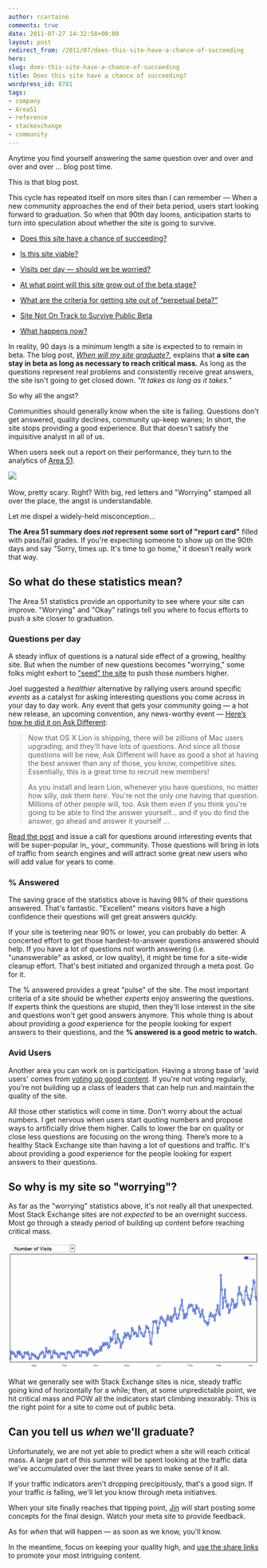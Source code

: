 ```yaml
---
author: rcartaino
comments: true
date: 2011-07-27 14:32:58+00:00
layout: post
redirect_from: /2011/07/does-this-site-have-a-chance-of-succeeding
hero: 
slug: does-this-site-have-a-chance-of-succeeding
title: Does this site have a chance of succeeding?
wordpress_id: 8781
tags:
- company
- Area51
- reference
- stackexchange
- community
---
```


Anytime you find yourself answering the same question over and over and over and over … blog post time.

This is that blog post.

This cycle has repeated itself on more sites than I can remember — When a new community approaches the end of their beta period, users start looking forward to graduation. So when that 90th day looms, anticipation starts to turn into speculation about whether the site is going to survive.





  * [Does this site have a chance of succeeding?](http://meta.drupal.stackexchange.com/questions/158/does-this-site-have-a-chance-of-succeeding)

  * [Is this site viable?](http://meta.codereview.stackexchange.com/questions/247/is-code-review-viable)

  * [Visits per day — should we be worried?](http://meta.german.stackexchange.com/questions/227/visits-per-day-should-we-be-worried)

  * [At what point will this site grow out of the beta stage?](http://meta.bicycles.stackexchange.com/questions/314/at-what-point-will-bicycles-se-grow-out-of-the-beta-stage)

  * [What are the criteria for getting site out of “perpetual beta?”](http://meta.money.stackexchange.com/questions/289/what-are-the-criteria-for-getting-money-se-out-of-perpetual-beta)

  * [Site Not On Track to Survive Public Beta](http://meta.pm.stackexchange.com/questions/94/site-not-on-track-to-survive-public-beta)

  * [What happens now?](http://meta.writers.stackexchange.com/questions/221/what-happens-now)


In reality, 90 days is a _minimum_ length a site is expected to to remain in beta. The blog post, [_When will my site graduate?_](http://blog.stackoverflow.com/2010/10/when-will-my-site-graduate/), explains that **a site can stay in beta as long as necessary to reach critical mass.** As long as the questions represent real problems and consistently receive great answers, the site isn't going to get closed down. _"It takes as long as it takes."_

So why all the angst?

Communities should generally know when the site is failing. Questions don't get answered, quality declines, community up-keep wanes; In short, the site stops providing a good experience. But that doesn't satisfy the inquisitive analyst in all of us.

When users seek out a report on their performance, they turn to the analytics of [Area 51](http://area51.stackexchange.com).

[![](http://blog.stackoverflow.com/wp-content/uploads/Area-51-analytics-sample1.png)](http://area51.stackexchange.com/proposals/4059/musical-practice-and-performance)

Wow, pretty scary. Right? With big, red letters and "Worrying" stamped all over the place, the angst is understandable.

Let me dispel a widely-held misconception…

**The Area 51 summary does _not_ represent some sort of "report card"** filled with pass/fail grades. If you're expecting someone to show up on the 90th days and say "Sorry, times up. It's time to go home," it doesn't really work that way.


## So what do these statistics mean?


The Area 51 statistics provide an opportunity to see where your site can improve. "Worrying" and "Okay" ratings tell you where to focus efforts to push a site closer to graduation.


### Questions per day


A steady influx of questions is a natural side effect of a growing, healthy site. But when the number of new questions becomes "worrying," some folks might exhort to ["seed" the site](http://blog.stackoverflow.com/2010/07/area-51-asking-the-first-questions/) to push those numbers higher.

Joel suggested a _healthier_ alternative by rallying users around specific _events_ as a catalyst for asking interesting questions you come across in your day to day work. Any event that gets your community going — a hot new release, an upcoming convention, any news-worthy event — [Here’s how he did it on Ask Different](http://meta.apple.stackexchange.com/questions/589/now-that-lion-is-out-help-promote-ask-different):


<blockquote>Now that OS X Lion is shipping, there will be zillions of Mac users upgrading, and they'll have lots of questions. And since all those questions will be new, Ask Different will have as good a shot at having the best answer than any of those, you know, competitive sites. Essentially, this is a great time to recruit new members!

As you install and learn Lion, whenever you have questions, no matter how silly, _ask them here_. You're not the only one having that question. Millions of other people will, too. Ask them even if you think you're going to be able to find the answer yourself... and if you do find the answer, go ahead and answer it yourself …</blockquote>


[Read the post](http://meta.apple.stackexchange.com/questions/589/now-that-lion-is-out-help-promote-ask-different) and issue a call for questions around interesting events that will be super-popular in_ your_ community. Those questions will bring in lots of traffic from search engines and will attract some great new users who will add value for years to come.


### % Answered


The saving grace of the statistics above is having 98% of their questions answered. That's fantastic. "Excellent" means visitors have a high confidence their questions will get great answers quickly.

If your site is teetering near 90% or lower, you can probably do better. A concerted effort to get those hardest-to-answer questions answered should help. If you have a lot of questions not worth answering (i.e. "unanswerable" as asked, or low quality), it might be time for a site-wide cleanup effort. That's best initiated and organized through a meta post. Go for it.

The % answered provides a great "pulse" of the site. The most important criteria of a site should be whether _experts_ enjoy answering the questions. If experts think the questions are stupid, then they'll lose interest in the site and questions won't get good answers anymore. This whole thing is about about providing a _good_ experience for the people looking for expert answers to their questions, and the **% answered is a good metric to watch.**


### Avid Users


Another area you can work on is participation. Having a strong base of 'avid users' comes from [voting up good content](http://blog.stackoverflow.com/2010/10/vote-early-vote-often/). If you're not voting regularly, you're not building up a class of leaders that can help run and maintain the quality of the site.

All those other statistics will come in time. Don't worry about the actual numbers. I get nervous when users start quoting numbers and propose ways to artificially drive them higher. Calls to lower the bar on quality or close less questions are focusing on the wrong thing. There’s more to a healthy Stack Exchange site than having a lot of questions and traffic. It's about providing a _good_ experience for the people looking for expert answers to their questions.



## So why is my site so "worrying"?



As far as the "worrying" statistics above, it's not really all that unexpected. Most Stack Exchange sites are not _expected_ to be an overnight success. Most go through a steady period of building up content before reaching critical mass.

![](/images/wordpress/number-of-visits-graph.png)

What we generally see with Stack Exchange sites is nice, steady traffic going kind of horizontally for a while; then, at some unpredictable point, we hit critical mass and POW all the indicators start climbing inexorably. This is the right point for a site to come out of public beta.


## Can you tell us _when_ we'll graduate?


Unfortunately, we are not yet able to predict when a site will reach critical mass. A large part of this summer will be spent looking at the traffic data we've accumulated over the last three years to make sense of it all.

If your traffic indicators aren't dropping precipitously, that's a good sign. If your traffic _is_ falling, we'll let you know through meta initiatives.

When your site finally reaches that tipping point, [Jin](http://blog.stackoverflow.com/2010/07/our-designer-in-residence-jin-yang/) will start posting some concepts for the final design. Watch your meta site to provide feedback.

As for _when_ that will happen — as soon as we know, you'll know.

In the meantime, focus on keeping your quality high, and [use the share links](http://blog.stackoverflow.com/2010/08/a-recipe-to-promote-your-site/) to promote your most intriguing content.
